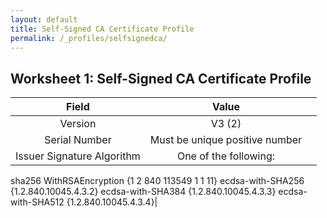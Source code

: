```yaml
---
layout: default
title: Self-Signed CA Certificate Profile
permalink: /_profiles/selfsignedca/
---
```


## Worksheet 1: Self-Signed CA Certificate Profile

Field|Value||
:---:|:---:|:---|
Version|V3 (2)||
Serial Number|Must be unique positive number
Issuer Signature Algorithm|One of the following:
sha256 WithRSAEncryption {1 2 840 113549 1 1 11}
ecdsa-with-SHA256 {1.2.840.10045.4.3.2}
ecdsa-with-SHA384 {1.2.840.10045.4.3.3}
ecdsa-with-SHA512 {1.2.840.10045.4.3.4}|

